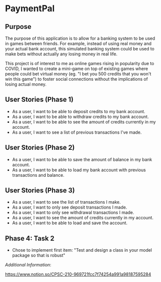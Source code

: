# PaymentPal

## Purpose

The purpose of this application is to allow for a banking system to be used in games between friends. 
For example, instead of using real money and your actual bank account, this simulated banking system could be used to 
make bets without actually any losing money in real life. 

This project is of interest to me as online games rising in popularity due to COVID, 
I wanted to create a mini-game on top of existing games where people could bet virtual money (eg. "I bet you 500 credits 
that you won't win this game") to foster social connections without the implications of losing actual money.


## User Stories (Phase 1)
- As a user, I want to be able to deposit credits to my bank account. 
- As a user, I want to be able to withdraw credits to my bank account. 
- As a user, I want to be able to see the amount of credits currently in my account. 
- As a user, I want to see a list of previous transactions I've made. 

## User Stories (Phase 2)
- As a user, I want to be able to save the amount of balance in my bank account. 
- As a user, I want to be able to load my bank account with previous transactions and balance. 

## User Stories (Phase 3)
- As a user, I want to see the list of transactions I make. 
- As a user, I want to only see deposit transactions I made.
- As a user, I want to only see withdrawal transactions I made.
- As a user, I want to see the amount of credits currently in my account. 
- As a user, I want to be able to load and save the account. 

## Phase 4: Task 2
- Chose to implement first item: "Test and design a class in your model package so that is robust"

*Additional Information*: 

https://www.notion.so/CPSC-210-969721fcc7f74254a991a98187595284



